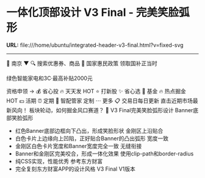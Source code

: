 # 一体化顶部设计 V3 Final - 完美笑脸弧形

**URL:** file:///home/ubuntu/integrated-header-v3-final.html?v=fixed-svg

---

📍
南京
▼
🔍
搜索优惠券、商品
🔔
国家惠民政策
领取国补正当时

绿色智能家电和3C·最高补贴2000元

资格申领
→
💰
省心投
🔥
天天发
HOT
⭐
打新股
✨
省心选
💎
基金
🔥
热点掘金
HOT
💵
活期
⏰
定期
🎯
智配管家
定制
⋯
更多
📋 交易日每日更新
直击近期市场最新风向！
板块轮动，如何掘金风口赛道？
🎨 V3 Final完美笑脸弧形设计
Banner底部笑脸弧形
- 红色Banner底部边框向下凸出，形成笑脸形状
金刚区上沿贴合
- 白色卡片上边缘向上凹陷，正好贴合Banner的凸出弧形
宽度一致
- 金刚区白色卡片宽度和Banner宽度完全一致
无缝衔接
- Banner和金刚区完美咬合，形成一体化效果
使用clip-path和border-radius
- 纯CSS实现，性能优秀
参考东方财富
- 完全复刻东方财富APP的设计风格
V3 Final
V1版本